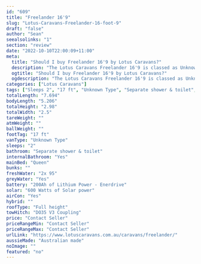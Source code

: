 ```yaml
---
id: "609"
title: "Freelander 16'9"
slug: "Lotus-Caravans-Freelander-16-foot-9"
draft: "false"
author: "Sean"
seealsolinks: "1"
section: "review"
date: "2022-10-10T22:00:09+11:00"
meta:
  title: "Should I buy Freelander 16'9 by Lotus Caravans?"
  description: "The Lotus Caravans Freelander 16'9 is classed as Unknown Type, and sleeps 2 people. It is Australian made and comes in at 17 ft. It generally has Separate shower & toilet."
  ogtitle: "Should I buy Freelander 16'9 by Lotus Caravans?"
  ogdescription: "The Lotus Caravans Freelander 16'9 is classed as Unknown Type, and sleeps 2 people. It is Australian made and comes in at 17 ft. It generally has Separate shower & toilet."
categories: ["Lotus Caravans"]
tags: ["Sleeps 2", "17 ft", "Unknown Type", "Separate shower & toilet", "Full height", "Price Unknown"]
totalLength: "7.694"
bodyLength: "5.206"
totalHeight: "2.98"
totalWidth: "2.5"
tareWeight: ""
atmWeight: ""
ballWeight: ""
footTag: "17 ft"
vanType: "Unknown Type"
sleeps: "2"
bathroom: "Separate shower & toilet"
internalBathroom: "Yes"
mainBed: "Queen"
bunks: ""
freshWater: "2x 95"
greyWater: "Yes"
battery: "200Ah of Lithium Power - Enerdrive"
solar: "600 Watts of Solar power"
airCon: "Yes"
hybrid: ""
roofType: "Full height"
towHitch: "DO35 V3 Coupling"
price: "Contact Seller"
priceRangeMin: "Contact Seller"
priceRangeMax: "Contact Seller"
urlLink: "https://www.lotuscaravans.com.au/caravans/freelander/"
aussieMade: "Australian made"
noImage: ""
featured: "no"
---
```

